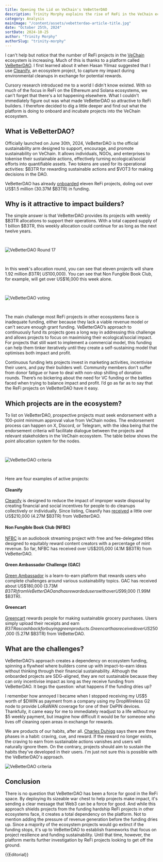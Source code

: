 ```yaml
---
title: Opening the Lid on VeChain's VeBetterDAO
description: Trinity Morphy explains the rise of ReFi in the VeChain ecosystem, what makes it so attractive, and what challenges lay ahead.
category: Analysis
mainImage: "/content/assets/vebetterdao-article-title.jpg"
date: "October 25th, 2024"
sortDate: 2024-10-25
author: "Trinity Morphy"
authorSlug: "trinity-morphy"
---
```


I can't help but notice that the number of ReFi projects in the [VeChain](https://vechain.org/) ecosystem is increasing. Much of this is thanks to a platform called [VeBetterDAO](https://vebetterdao.org/). I first learned about it when Hasan Yilmaz suggested that I use [Cleanify](/project/cleanify/), an ecosystem project, to capture my impact during environmental cleanups in exchange for potential rewards.

Cursory research introduced me to a world I didn't know existed. With so much of the focus in ReFi on the Ethereum and Solana ecosystems, we can't forget that there's a lot happening elsewhere. What I couldn't immediately figure out was what made VeBetterDAO so attractive to ReFi builders. I therefore decided to dig a little deeper and find out what the platform is doing to onboard and incubate projects into the VeChain ecosystem. 

## What is VeBetterDAO?

Officially launched on June 30th, 2024, VeBetterDAO is the official sustainability arm designed to support, encourage, and promote sustainability on VeChain. It allows individuals, NGOs, and enterprises to tokenise their sustainable actions, effectively turning ecological/social efforts into quantifiable assets. Two tokens are used for its operational activities: $B3TR for rewarding sustainable actions and $VOT3 for making decisions in the DAO.

VeBetterDAO has already [onboarded](https://governance.vebetterdao.org/apps) eleven ReFi projects, doling out over US$1.5 million (30.37M $B3TR) in funding.

## Why is it attractive to impact builders?

 The simple answer is that VeBetterDAO provides its projects with weekly $B3TR allocations to support their operations. With a total capped supply of 1 billion $B3TR, this weekly allocation could continue for as long as the next twelve years.

 <br>

![VeBetterDAO Round 17](/content/assets/vebetterdao-article-1.png)

<br>

In this week's allocation round, you can see that eleven projects will share 1.92 million $B3TR (~US$100,000). You can see that Non Fungible Book Club, for example, will get over US$16,000 this week alone.

<br>

![VeBetterDAO voting](/content/assets/vebetterdao-article-2.png)

<br>

The main challenge most ReFi projects in other ecosystems face is inadequate funding, either because they lack a viable revenue model or can't secure enough grant funding. VeBetterDAO’s approach to continuously fund its projects goes a long way in addressing this challenge and allows projects to focus on maximising their ecological/social impact. For projects that still want to implement a commercial model, this funding can help them tinker iteratively until they create a self-sustaining model that optimises both impact and profit.

Continuous funding lets projects invest in marketing activities, incentivise their users, and pay their builders well. Community members don't suffer from donor fatigue or have to deal with non-stop shilling of donation rounds. There’s no bickering about the need for VC funding or the battles faced when trying to balance impact and profit. I’d go as far as to say that the ReFi projects on VeBetterDAO have it easy.

## Which projects are in the ecosystem?

To list on VeBetterDAO, prospective projects must seek endorsement with a 100-point minimum approval value from VeChain nodes. The endorsement process can happen on X, Discord, or Telegram, with the idea being that the endorsement criteria will facilitate dialogue between the projects and relevant stakeholders in the VeChain ecosystem. The table below shows the point allocation system for the nodes.

<br>

![VeBetterDAO criteria](/content/assets/vebetterdao-article-3.png)

<br>

Here are four examples of active projects:

#### Cleanify

[Cleanify](/project/cleanify/) is designed to reduce the impact of improper waste disposal by creating financial and social incentives for people to do cleanups collectively or individually. Since listing, Cleanify has [received](https://governance.vebetterdao.org/apps/0x899de0d0f0b39e484c8835b2369194c4c102b230c813862db383d44a4efe14d3) a little over US$210,000 (4.27M $B3TR) from VeBetterDAO.

#### Non Fungible Book Club (NFBC)

[NFBC](http://nfbclub.com) is an audiobook streaming project with free and fee-delegated titles designed to equitably reward content creators with a percentage of mint revenue. So far, NFBC has received over US$205,000 (4.1M $B3TR) from VeBetterDAO.

#### Green Ambassador Challenge (GAC)

[Green Ambassador](https://greenambassadorchallenge.com/) is a learn-to-earn platform that rewards users who complete challenges around various sustainability topics. GAC has received about US$180,000 (3.73M $B3TR) from VeBetterDAO and has rewarded users with over US$99,000 (1.99M $B3TR).

#### Greencart

[Greencart](https://www.greencart.vet/en) rewards people for making sustainable grocery purchases. Users simply upload their receipts and earn $B3TR as cashback for buying green products. Greencart has received over US$250,000 (5.27M $B3TR) from VeBetterDAO.

## What are the challenges?

VeBetterDAO’s approach creates a dependency on ecosystem funding, spinning a flywheel where builders come up with impact-to-earn ideas without thinking through their financial sustainability. Although the onboarded projects are SDG-aligned, they are not sustainable because they can only incentivise impact as long as they receive funding from VeBetterDAO. It begs the question: what happens if the funding dries up?

I remember how annoyed I became when I stopped receiving my US$5 worth of $DWIN as payment from a company using my DropWireless G2 node to provide LoRaWAN coverage for one of their DePIN devices. Thankfully, it came easy for me to immediately readjust to a life without my $5 weekly payment, but imagine how difficult it would be for someone who lives off cleaning open areas in exchange for rewards.

We are products of our habits, after all. [Charles Duhigg](https://www.charlesduhigg.com/) says there are three phases in a habit: craving, cue, and reward. If the reward no longer exists, the craving to earn from sustainable actions vanishes and users will naturally ignore them. On the contrary, projects should aim to sustain the habits they’ve developed in their users. I'm just not sure this is possible with the VeBetterDAO's approach.

![VeBetterDAO criteria](/content/assets/vebetterdao-article-4.png)

## Conclusion

There is no question that VeBetterDAO has been a force for good in the ReFi space. By deploying its sizeable war chest to help projects make impact, it's sending a clear message that Web3 can be a force for good. And while this approach shields projects from the funding hardship ReFi projects in other ecosystems face, it creates a total dependency on the platform. Not to mention adding the pressure of revenue generation before the funding dries up. Since a majority of the ecosystem projects would go extinct if the funding stops, it's up to VeBetterDAO to establish frameworks that focus on project resilience and funding sustainability. Until that time, however, the platform merits further investigation by ReFi projects looking to get off the ground.

{{Editorial}}
